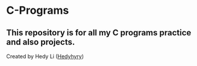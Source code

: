 # C-Programs
This repository is for all my C programs practice and also projects.
---
Created by Hedy Li ([Hedyhyry](github.com/hedyhyry))
